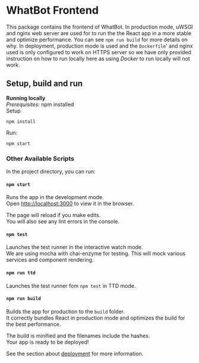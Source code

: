 # WhatBot Frontend
This package contains the frontend of WhatBot. In production mode, uWSGI and nginx web server are used for to run the the React app in a more stable and optimize performance. You can see `npm run build` for more details on why. In deployment, production mode is used and the `Dockerfile`' and nginx used is only configured to work on HTTPS server so we have only provided instruction on how to run locally here as using *Docker* to run locally will not work.  

## Setup, build and run
**Running locally**  
*Prerequisites*: npm installed  
Setup
```
npm install
```
Run:
```
npm start
```

### Other Available Scripts

In the project directory, you can run:

#### `npm start`

Runs the app in the development mode.<br>
Open [http://localhost:3000](http://localhost:3000) to view it in the browser.

The page will reload if you make edits.<br>
You will also see any lint errors in the console.

#### `npm test`

Launches the test runner in the interactive watch mode.<br>
We are using mocha with chai-enzyme for testing. This will 
mock various services and component rendering.

#### `npm run ttd`

Launches the test runner fom `npm test` in TTD mode. 


#### `npm run build`

Builds the app for production to the `build` folder.<br>
It correctly bundles React in production mode and optimizes the build for the best performance.

The build is minified and the filenames include the hashes.<br>
Your app is ready to be deployed!

See the section about [deployment](https://facebook.github.io/create-react-app/docs/deployment) for more information.
